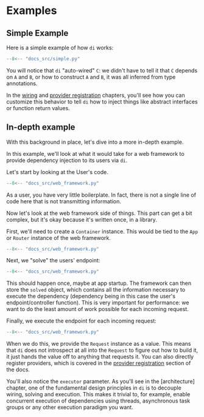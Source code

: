 # Examples

## Simple Example

Here is a simple example of how `di` works:

```python
--8<-- "docs_src/simple.py"
```

You will notice that `di` "auto-wired" `C`: we didn't have to tell it that `C` depends on `A` and `B`, or how to construct `A` and `B`, it was all inferred from type annotations.

In the [wiring] and [provider registration] chapters, you'll see how you can customize this behavior to tell `di` how to inject things like abstract interfaces or function return values.

## In-depth example

With this background in place, let's dive into a more in-depth example.

In this example, we'll look at what it would take for a web framework to provide dependency injection to its users via `di`.

Let's start by looking at the User's code.

```python hl_lines="22-32"
--8<-- "docs_src/web_framework.py"
```

As a user, you have very little boilerplate.
In fact, there is not a single line of code here that is not transmitting information.

Now let's look at the web framework side of things.
This part can get a bit complex, but it's okay because it's written once, in a library.

First, we'll need to create a `Container` instance.
This would be tied to the `App` or `Router` instance of the web framework.

```python hl_lines="13"
--8<-- "docs_src/web_framework.py"
```

Next, we "solve" the users' endpoint:

```python hl_lines="14"
--8<-- "docs_src/web_framework.py"
```

This should happen once, maybe at app startup.
The framework can then store the `solved` object, which contains all the information necessary to execute the dependency (dependency being in this case the user's endpoint/controller function).
This is very important for performance: we want to do the least amount of work possible for each incoming request.

Finally, we execute the endpoint for each incoming request:

```python hl_lines="15-18"
--8<-- "docs_src/web_framework.py"
```

When we do this, we provide the `Request` instance as a value.
This means that `di` does not introspect at all into the `Request` to figure out how to build it, it just hands the value off to anything that requests it.
You can also directly register providers, which is covered in the [provider registration] section of the docs.

You'll also notice the `executor` parameter.
As you'll see in the [architecture] chapter, one of the fundamental design principles in `di` is to decouple wiring, solving and execution.
This makes it trivial to, for example, enable concurrent execution of dependencies using threads, asynchronous task groups or any other execution paradigm you want.

[wiring]: wiring.md
[provider registration]: binds.md
